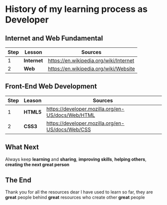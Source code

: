 # History of my learning process as Developer

## Internet and Web Fundamental

| Step | Lesson       | Sources                                |
| ---- | ------------ | -------------------------------------- |
| 1    | **Internet** | https://en.wikipedia.org/wiki/Internet |
| 2    | **Web**      | https://en.wikipedia.org/wiki/Website  |

## Front-End Web Development

| Step | Leason    | Sources                                           |
| ---- | --------- | ------------------------------------------------- |
| 1    | **HTML5** | https://developer.mozilla.org/en-US/docs/Web/HTML |
| 2    | **CSS3**  | https://developer.mozilla.org/en-US/docs/Web/CSS  |

## What Next

Always keep **learning** and **sharing**, **improving skills**, **helping
others**, **creating the next great person**

## The End

Thank you for all the resources dear I have used to learn so far, they are
**great** people behind **great** resources who create other **great** people
